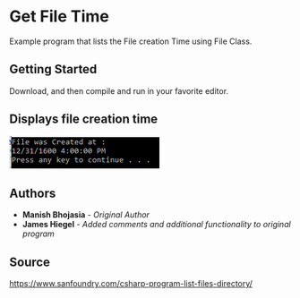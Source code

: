 # Get File Time

Example program that lists the File creation Time using File Class.

## Getting Started

Download, and then compile and run in your favorite editor.

## Displays file creation time
![Displays file creation time](https://github.com/JamesHiegel/CSharp_Portfolio/blob/master/GetFileTime/img/running.PNG)

## Authors

* **Manish Bhojasia** - *Original Author*
* **James Hiegel** - *Added comments and additional functionality to original program*

## Source

https://www.sanfoundry.com/csharp-program-list-files-directory/